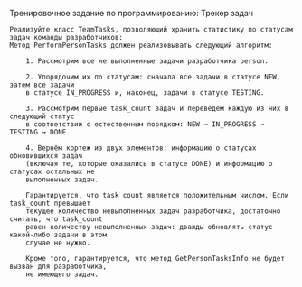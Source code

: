 Тренировочное задание по программированию: Трекер задач	
	
	Реализуйте класс TeamTasks, позволяющий хранить статистику по статусам задач команды разработчиков:
	Метод PerformPersonTasks должен реализовывать следующий алгоритм:

		1. Рассмотрим все не выполненные задачи разработчика person.
		
		2. Упорядочим их по статусам: сначала все задачи в статусе NEW, затем все задачи 
		в статусе IN_PROGRESS и, наконец, задачи в статусе TESTING.
		   
		3. Рассмотрим первые task_count задач и переведём каждую из них в следующий статус 
		в соответствии с естественным порядком: NEW → IN_PROGRESS → TESTING → DONE.
		
		4. Вернём кортеж из двух элементов: информацию о статусах обновившихся задач 
		(включая те, которые оказались в статусе DONE) и информацию о статусах остальных не 
		выполненных задач.
		
		Гарантируется, что task_count является положительным числом. Если task_count превышает 
		текущее количество невыполненных задач разработчика, достаточно считать, что task_count 
		равен количеству невыполненных задач: дважды обновлять статус какой-либо задачи в этом 
		случае не нужно.

		Кроме того, гарантируется, что метод GetPersonTasksInfo не будет вызван для разработчика, 
		не имеющего задач.